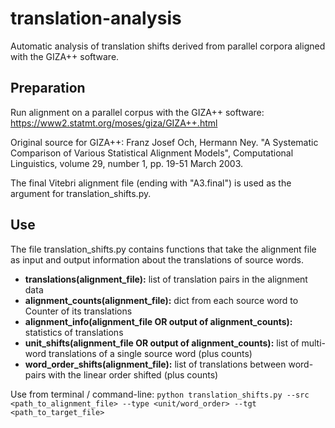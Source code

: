 # translation-analysis
Automatic analysis of translation shifts derived from parallel corpora aligned with the GIZA++ software.

## Preparation

Run alignment on a parallel corpus with the GIZA++ software:
https://www2.statmt.org/moses/giza/GIZA++.html

Original source for GIZA++:
Franz Josef Och, Hermann Ney. "A Systematic Comparison of Various Statistical Alignment Models", Computational Linguistics, volume 29, number 1, pp. 19-51 March 2003.

The final Vitebri alignment file (ending with "A3.final") is used as the argument for translation_shifts.py.

## Use

The file translation_shifts.py contains functions that take the alignment file as input and output information about the translations of source words.

- **translations(alignment_file):** list of translation pairs in the alignment data
- **alignment_counts(alignment_file):** dict from each source word to Counter of its translations
- **alignment_info(alignment_file OR output of alignment_counts):** statistics of translations
- **unit_shifts(alignment_file OR output of alignment_counts):** list of multi-word translations of a single source word (plus counts)
- **word_order_shifts(alignment_file):** list of translations between word-pairs with the linear order shifted (plus counts)

Use from terminal / command-line:
`python translation_shifts.py --src <path_to_alignment_file> --type <unit/word_order> --tgt <path_to_target_file>`
